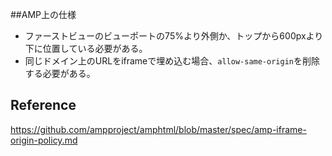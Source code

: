 ##AMP上の仕様  
- ファーストビューのビューポートの75%より外側か、トップから600pxより下に位置している必要がある。  
- 同じドメイン上のURLをiframeで埋め込む場合、`allow-same-origin`を削除する必要がある。

## Reference
https://github.com/ampproject/amphtml/blob/master/spec/amp-iframe-origin-policy.md
